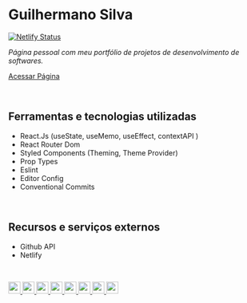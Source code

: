 # Guilhermano Silva
[![Netlify Status](https://api.netlify.com/api/v1/badges/86003498-281c-4327-a764-d11ec8a838b8/deploy-status)](https://app.netlify.com/sites/guilhermano/deploys)

*Página pessoal com meu portfólio de projetos de desenvolvimento de softwares.*

[Acessar Página](https://guilhermano.netlify.app)

<br />

## Ferramentas e tecnologias utilizadas
* React.Js (useState, useMemo, useEffect, contextAPI )
* React Router Dom
* Styled Components (Theming, Theme Provider)
* Prop Types
* Eslint
* Editor Config
* Conventional Commits

<br />

## Recursos e serviços externos
* Github API
* Netlify

<br />
<p>
  <a href="https://developer.mozilla.org/pt-BR/docs/Web/HTML" target="_blank">
    <img src="https://img.shields.io/badge/HTML-239120?style=for-the-badge&logo=html5&logoColor=white" height="24"/>
  </a>
  <a href="https://developer.mozilla.org/pt-BR/docs/Web/CSS" target="_blank">
    <img src="https://img.shields.io/badge/CSS3-1572B6?style=for-the-badge&logo=css3&logoColor=white" height="24"/>
  </a>
  <a href="https://developer.mozilla.org/pt-BR/docs/Web/JavaScript" target="_blank">
    <img src="https://img.shields.io/badge/javascript-%23F7DF1E.svg?&style=for-the-badge&logo=javascript&logoColor=black" height="24"/>
  </a>
  <a href="https://pt-br.reactjs.org/" target="_blank">
    <img src="https://img.shields.io/badge/react%20-%2320232a.svg?&style=for-the-badge&logo=react&logoColor=%2361DAFB" height="24"/>
  </a>
  <a href="https://styled-components.com/" target="_blank">
    <img src="https://img.shields.io/badge/-Styled_Components-db7092?style=for-the-badge&logo=styled-components&logoColor=white" height="24"/>
  </a>
  <a href="https://github.com/" target="_blank">
    <img src="https://img.shields.io/badge/GitHub-100000?style=for-the-badge&logo=github&logoColor=white" height="24"/>
  </a>
  <a href="https://www.linux.org/" target="_blank">
    <img src="https://img.shields.io/badge/Linux-FCC624?style=for-the-badge&logo=linux&logoColor=black" height="24"/>
  </a>
    <a href="https://code.visualstudio.com/" target="_blank">
    <img src="https://img.shields.io/badge/Visual_Studio_Code-0078D4?style=for-the-badge&logo=visual%20studio%20code&logoColor=white" height="24"/>
  </a>
  </p>
